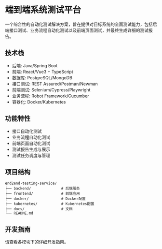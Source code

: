 # 端到端系统测试平台

一个综合性的自动化测试解决方案，旨在提供对目标系统的全面测试能力，包括后端接口测试、业务流程自动化测试以及前端页面测试，并最终生成详细的测试报告。

## 技术栈

- 后端: Java/Spring Boot
- 前端: React/Vue3 + TypeScript
- 数据库: PostgreSQL/MongoDB
- 接口测试: REST Assured/Postman/Newman
- 前端测试: Selenium/Cypress/Playwright
- 业务流程: Robot Framework/Cucumber
- 容器化: Docker/Kubernetes

## 功能特性

- 接口自动化测试
- 业务流程自动化测试
- 前端页面自动化测试
- 测试报告生成与展示
- 测试任务调度与管理

## 项目结构

```
end2end-testing-service/
├── backend/              # 后端服务
├── frontend/             # 前端应用
├── docker/               # Docker配置
├── kubernetes/           # Kubernetes配置
├── docs/                 # 文档
└── README.md
```

## 开发指南

请查看各模块下的详细开发指南。